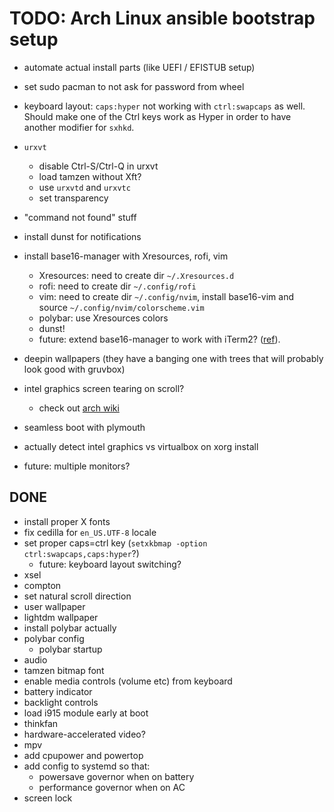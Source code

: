 # TODO: Arch Linux ansible bootstrap setup

- automate actual install parts (like UEFI / EFISTUB setup)
- set sudo pacman to not ask for password from wheel

- keyboard layout: `caps:hyper` not working with `ctrl:swapcaps` as well.
  Should make one of the Ctrl keys work as Hyper in order to have another
  modifier for `sxhkd`.
- `urxvt`
  - disable Ctrl-S/Ctrl-Q in urxvt
  - load tamzen without Xft?
  - use `urxvtd` and `urxvtc`
  - set transparency
- "command not found" stuff
- install dunst for notifications
- install base16-manager with Xresources, rofi, vim
  - Xresources: need to create dir `~/.Xresources.d`
  - rofi: need to create dir `~/.config/rofi`
  - vim: need to create dir `~/.config/nvim`, install base16-vim and source `~/.config/nvim/colorscheme.vim`
  - polybar: use Xresources colors
  - dunst!
  - future: extend base16-manager to work with iTerm2? ([ref](https://coderwall.com/p/s-2_nw/change-iterm2-color-profile-from-the-cli)).
- deepin wallpapers (they have a banging one with trees that will probably look
  good with gruvbox)
- intel graphics screen tearing on scroll?
  - check out [arch wiki](https://wiki.archlinux.org/index.php/intel_graphics#Tearing)
- seamless boot with plymouth
- actually detect intel graphics vs virtualbox on xorg install
- future: multiple monitors?

## DONE
- install proper X fonts
- fix cedilla for `en_US.UTF-8` locale
- set proper caps=ctrl key (`setxkbmap -option ctrl:swapcaps,caps:hyper`?)
  - future: keyboard layout switching?
- xsel
- compton
- set natural scroll direction
- user wallpaper
- lightdm wallpaper
- install polybar actually
- polybar config
  - polybar startup
- audio
- tamzen bitmap font
- enable media controls (volume etc) from keyboard
- battery indicator
- backlight controls
- load i915 module early at boot
- thinkfan
- hardware-accelerated video?
- mpv
- add cpupower and powertop
- add config to systemd so that:
  - powersave governor when on battery
  - performance governor when on AC
- screen lock
